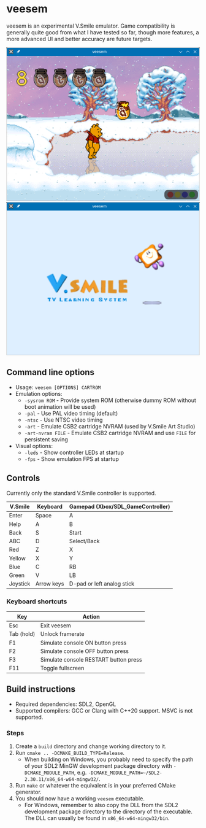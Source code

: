 # veesem 

veesem is an experimental V.Smile emulator. Game compatibility is generally quite good from what I have tested so far, though more features, a more advanced UI and better accuracy are future targets.

![In-game screenshot](screenshots/nallepuh.png)
![Boot intro screenshot](screenshots/bootintro.png)

## Command line options

* Usage: `veesem [OPTIONS] CARTROM`
* Emulation options:
    * `-sysrom ROM` - Provide system ROM (otherwise dummy ROM without boot animation will be used)
    * `-pal` - Use PAL video timing (default)
    * `-ntsc` - Use NTSC video timing
    * `-art` - Emulate CSB2 cartridge NVRAM (used by V.Smile Art Studio)
    * `-art-nvram FILE` - Emulate CSB2 cartridge NVRAM and use `FILE` for persistent saving
* Visual options:
    * `-leds` - Show controller LEDs at startup
    * `-fps` - Show emulation FPS at startup

## Controls

Currently only the standard V.Smile controller is supported.

| V.Smile  | Keyboard   | Gamepad (Xbox/SDL_GameController) |
| ------   | --------   | ----------------------------------|
| Enter    | Space      | A                                 |
| Help     | A          | B                                 |
| Back     | S          | Start                             |
| ABC      | D          | Select/Back                       |
| Red      | Z          | X                                 |
| Yellow   | X          | Y                                 |
| Blue     | C          | RB                                |
| Green    | V          | LB                                |
| Joystick | Arrow keys | D-pad or left analog stick

### Keyboard shortcuts

| Key        | Action                                |
| ---------- | ------------------------------------- |
| Esc        | Exit veesem                           |
| Tab (hold) | Unlock framerate                      |
| F1         | Simulate console ON button press      |
| F2         | Simulate console OFF button press     |
| F3         | Simulate console RESTART button press |
| F11        | Toggle fullscreen                     |

## Build instructions

* Required dependencies: SDL2, OpenGL
* Supported compilers: GCC or Clang with C++20 support. MSVC is not supported.

### Steps
1. Create a `build` directory and change working directory to it.
2. Run `cmake .. -DCMAKE_BUILD_TYPE=Release`.
    - When building on Windows, you probably need to specify the path of your SDL2
      MinGW development package directory with `-DCMAKE_MODULE_PATH`,
      e.g. `-DCMAKE_MODULE_PATH=~/SDL2-2.30.11/x86_64-w64-mingw32/`.
3. Run `make` or whatever the equivalent is in your preferred CMake generator.
4. You should now have a working `veesem` executable.
    - For Windows, remember to also copy the DLL from the SDL2 development package
      directory to the directory of the executable.
      The DLL can usually be found in `x86_64-w64-mingw32/bin`.
